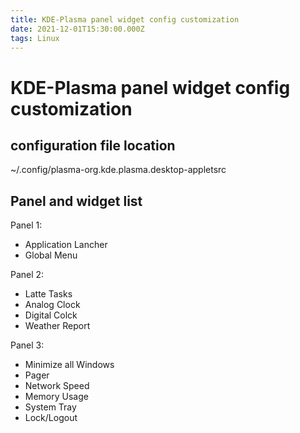 ```yaml
---
title: KDE-Plasma panel widget config customization
date: 2021-12-01T15:30:00.000Z
tags: Linux
---
```


# KDE-Plasma panel widget config customization

## configuration file location

~/.config/plasma-org.kde.plasma.desktop-appletsrc

## Panel and widget list

Panel 1:
- Application Lancher
- Global Menu

Panel 2:
<!-- more -->
- Latte Tasks
- Analog Clock
- Digital Colck
- Weather Report

Panel 3:
- Minimize all Windows
- Pager
- Network Speed
- Memory Usage
- System Tray
- Lock/Logout
